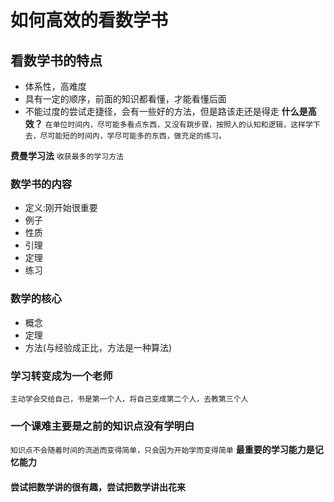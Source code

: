 # 如何高效的看数学书

## 看数学书的特点

- 体系性，高难度
- 具有一定的顺序，前面的知识都看懂，才能看懂后面
- 不能过度的尝试走捷径，会有一些好的方法，但是路该走还是得走
**什么是高效？**
`在单位时间内，尽可能多看点东西，又没有跳步骤，按照人的认知和逻辑，这样学下去，尽可能短的时间内，学尽可能多的东西，做充足的练习。`

**费曼学习法**
`收获最多的学习方法`

### 数学书的内容

- 定义:刚开始很重要
- 例子
- 性质
- 引理
- 定理
- 练习

### 数学的核心

- 概念
- 定理
- 方法(与经验成正比，方法是一种算法)

### 学习转变成为一个老师

`主动学会交给自己，书是第一个人，将自己变成第二个人，去教第三个人`

### 一个课难主要是之前的知识点没有学明白

`知识点不会随着时间的流逝而变得简单，只会因为开始学而变得简单`
**最重要的学习能力是记忆能力**

#### 尝试把数学讲的很有趣，尝试把数学讲出花来